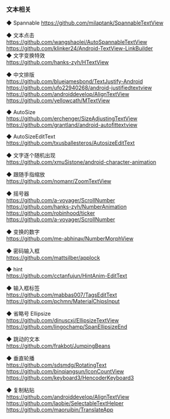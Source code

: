 ### 文本相关

◆ Spannable
https://github.com/milaptank/SpannableTextView  

◆ 文本点击  
https://github.com/wangshaolei/AutoSpannableTextView  
https://github.com/klinker24/Android-TextView-LinkBuilder  
◆ 文字变换特效  
https://github.com/hanks-zyh/HTextView  

◆ 中文排版  
https://github.com/bluejamesbond/TextJustify-Android  
https://github.com/ufo22940268/android-justifiedtextview  
https://github.com/androiddevelop/AlignTextView  
https://github.com/yellowcath/MTextView  


◆ AutoSize  
https://github.com/erchenger/SizeAdjustingTextView  
https://github.com/grantland/android-autofittextview  

◆ AutoSizeEditText  
https://github.com/txusballesteros/AutosizeEditText  


◆ 文字逐个随机出现  
https://github.com/xmuSistone/android-character-animation  


◆ 跟随手指缩放  
https://github.com/nomanr/ZoomTextView  

◆ 摇号器  
https://github.com/a-voyager/ScrollNumber  
https://github.com/hanks-zyh/NumberAnimation  
https://github.com/robinhood/ticker  
https://github.com/a-voyager/ScrollNumber  

◆ 变换的数字  
https://github.com/me-abhinav/NumberMorphView  


◆ 密码输入框  
https://github.com/mattsilber/applock  


◆ hint  
https://github.com/cctanfujun/HintAnim-EditText  

◆ 输入框标签  
https://github.com/mabbas007/TagsEditText  
https://github.com/pchmn/MaterialChipsInput  


◆ 省略号 Ellipsize   
https://github.com/dinuscxj/EllipsizeTextView  
https://github.com/lingochamp/SpanEllipsizeEnd  


◆ 跳动的文本  
https://github.com/frakbot/JumpingBeans  


◆ 垂直轮播  
https://github.com/sdsmdg/RotatingText  
https://github.com/binqiangsun/IconCountView  
https://github.com/keyboard3/HencoderKeyboard3  

◆ 复制粘贴  
https://github.com/androiddevelop/AlignTextView  
https://github.com/laobie/SelectableTextHelper  
https://github.com/maoruibin/TranslateApp  

